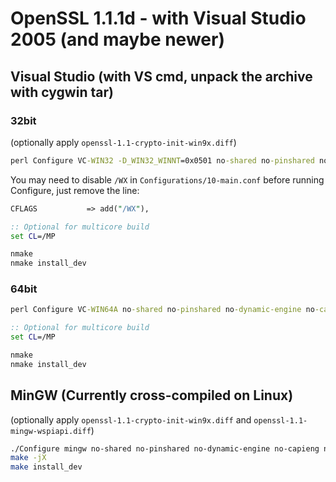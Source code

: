 # OpenSSL 1.1.1d - with Visual Studio 2005 (and maybe newer)

## Visual Studio (with VS cmd, unpack the archive with cygwin tar)

### 32bit

(optionally apply `openssl-1.1-crypto-init-win9x.diff`)

```bat
perl Configure VC-WIN32 -D_WIN32_WINNT=0x0501 no-shared no-pinshared no-dynamic-engine no-capieng no-async  --prefix=C:\Work\Clamav\openssl\win32\build
```

You may need to disable `/WX` in `Configurations/10-main.conf` before running Configure,
just remove the line:

```perl
CFLAGS           => add("/WX"),
```

```bat
:: Optional for multicore build
set CL=/MP

nmake
nmake install_dev
```


### 64bit
```bat
perl Configure VC-WIN64A no-shared no-pinshared no-dynamic-engine no-capieng no-async --prefix=C:\Work\Clamav\openssl\x64\build
```

```bat
:: Optional for multicore build
set CL=/MP

nmake
nmake install_dev
```


## MinGW (Currently cross-compiled on Linux)

(optionally apply `openssl-1.1-crypto-init-win9x.diff` and `openssl-1.1-mingw-wspiapi.diff`)

```sh
./Configure mingw no-shared no-pinshared no-dynamic-engine no-capieng no-async --cross-compile-prefix=i686-w64-mingw32- --prefix=`pwd`/../dist
make -jX
make install_dev
```
